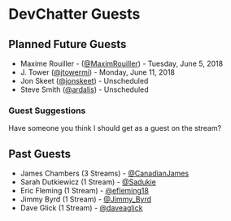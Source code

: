 # DevChatter Guests

## Planned Future Guests

 - Maxime Rouiller - ([@MaximRouiller](https://twitter.com/MaximRouiller)) - Tuesday, June 5, 2018
 - J. Tower ([@jtowermi](https://twitter.com/jtowermi)) - Monday, June 11, 2018
 - Jon Skeet ([@jonskeet](https://twitter.com/jonskeet)) - Unscheduled
 - Steve Smith ([@ardalis](https://twitter.com/ardalis)) - Unscheduled
 
### Guest Suggestions

Have someone you think I should get as a guest on the stream?

## Past Guests

 - James Chambers (3 Streams) - [@CanadianJames](https://twitter.com/CanadianJames)
 - Sarah Dutkiewicz (1 Stream) - [@Sadukie](https://twitter.com/sadukie)
 - Eric Fleming (1 Stream) - [@efleming18](https://twitter.com/efleming18)
 - Jimmy Byrd (1 Stream) - [@Jimmy_Byrd](https://twitter.com/Jimmy_Byrd)
 - Dave Glick (1 Stream) - [@daveaglick](https://twitter.com/daveaglick)
 
